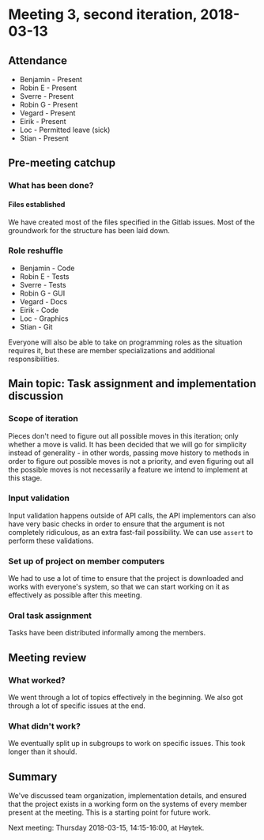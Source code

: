 # Meeting 3, second iteration, 2018-03-13

## Attendance

- Benjamin - Present
- Robin E - Present
- Sverre - Present
- Robin G - Present
- Vegard - Present
- Eirik - Present
- Loc - Permitted leave (sick)
- Stian - Present

## Pre-meeting catchup

### What has been done?

#### Files established

We have created most of the files specified in the Gitlab issues. Most of the groundwork for the structure has been laid down.

### Role reshuffle

- Benjamin - Code
- Robin E - Tests
- Sverre - Tests
- Robin G - GUI
- Vegard - Docs
- Eirik - Code
- Loc - Graphics
- Stian - Git

Everyone will also be able to take on programming roles as the situation requires it, but these are member specializations and additional responsibilities.

## Main topic: Task assignment and implementation discussion

### Scope of iteration

Pieces don't need to figure out all possible moves in this iteration; only whether a move is valid. It has been decided that we will go for simplicity instead of generality - in other words, passing move history to methods in order to figure out possible moves is not a priority, and even figuring out all the possible moves is not necessarily a feature we intend to implement at this stage.

### Input validation

Input validation happens outside of API calls, the API implementors can also have very basic checks in order to ensure that the argument is not completely ridiculous, as an extra fast-fail possibility. We can use `assert` to perform these validations.

### Set up of project on member computers

We had to use a lot of time to ensure that the project is downloaded and works with everyone's system, so that we can start working on it as effectively as possible after this meeting.

### Oral task assignment

Tasks have been distributed informally among the members.

## Meeting review

### What worked?

We went through a lot of topics effectively in the beginning. We also got through a lot of specific issues at the end.

### What didn't work?

We eventually split up in subgroups to work on specific issues. This took longer than it should.

## Summary

We've discussed team organization, implementation details, and ensured that the project exists in a working form on the systems of every member present at the meeting. This is a starting point for future work.

Next meeting: Thursday 2018-03-15, 14:15-16:00, at Høytek.
